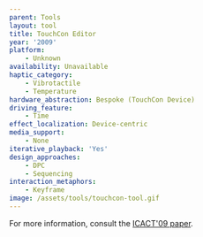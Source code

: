 ```yaml
---
parent: Tools
layout: tool
title: TouchCon Editor
year: '2009'
platform:
    - Unknown
availability: Unavailable
haptic_category:
    - Vibrotactile
    - Temperature
hardware_abstraction: Bespoke (TouchCon Device)
driving_feature:
    - Time
effect_localization: Device-centric
media_support:
    - None
iterative_playback: 'Yes'
design_approaches:
    - DPC
    - Sequencing
interaction_metaphors:
    - Keyframe
image: /assets/tools/touchcon-tool.gif
---
```

For more information, consult the [ICACT'09 paper](https://ieeexplore.ieee.org/abstract/document/4809484).
